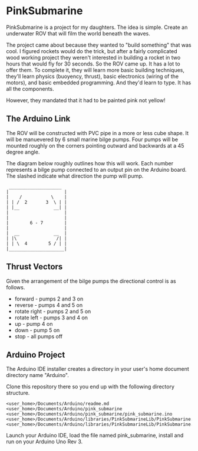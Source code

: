 # PinkSubmarine

PinkSubmarine is a project for my daughters.  The idea is simple.  Create an underwater ROV that will film the 
world beneath the waves.

The project came about because they wanted to "build something" that was cool.  I figured rockets would do the trick,
but after a fairly complicated wood working project they weren't interested in building a rocket in two hours that would fly for 30 seconds.  So the ROV came up.  It has a lot to offer them.  To complete it, they will learn more basic building techniques, they'll learn physics (buoyency, thrust), basic electronics (wiring of the motors), and basic embedded programming.  And they'd learn to type.  It has all the components.

However, they mandated that it had to be painted pink not yellow!

## The Arduino Link

The ROV will be constructed with PVC pipe in a more or less cube shape.  It will be manuevered by 6 small marine bilge pumps.  Four pumps will be mounted roughly on the corners pointing outward and backwards at a 45 degree angle.

The diagram below roughly outlines how this will work.  Each number represents a bilge pump connected to an output pin
on the Arduino board.  The slashed indicate what direction the pump will pump.

     ____________________
    |                     |
    |    /           \    |
    | | /  2       3  \ | |
    | |__             __| |
    |                     |
    |                     |
    |        6 - 7        |
    |                     |
    |  __             __  |
    | |\               /| |
    | | \  4        5 / | |
    |_____________________|

## Thrust Vectors

Given the arrangement of the bilge pumps the directional control is as follows.

* forward - pumps 2 and 3 on
* reverse - pumps 4 and 5 on
* rotate right - pumps 2 and 5 on
* rotate left - pumps 3 and 4 on
* up - pump 4 on
* down - pump 5 on
* stop - all pumps off

## Arduino Project

The Arduino IDE installer creates a directory in your user's home document directory name "Arduino".

Clone this repository there so you end up with the following directory structure.

    <user_home>/Documents/Arduino/readme.md
    <user_home>/Documents/Arduino/pink_submarine
    <user_home>/Documents/Arduino/pink_submarine/pink_submarine.ino
    <user_home>/Documents/Arduino/libraries/PinkSubmarineLib/PinkSubmarine.h
    <user_home>/Documents/Arduino/libraries/PinkSubmarineLib/PinkSubmarine.c

Launch your Arduino IDE, load the file named pink_submarine, install and run on your Arduino Uno Rev 3.
    
    